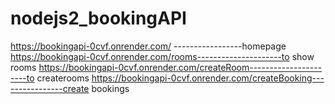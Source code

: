 # nodejs2_bookingAPI


https://bookingapi-0cvf.onrender.com/ -----------------homepage
https://bookingapi-0cvf.onrender.com/rooms---------------------to show rooms
https://bookingapi-0cvf.onrender.com/createRoom----------------------to createrooms
https://bookingapi-0cvf.onrender.com/createBooking----------------create bookings
